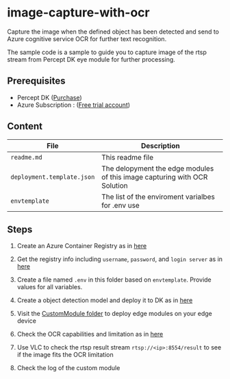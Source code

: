 # image-capture-with-ocr
Capture the image when the defined object has been detected and send to Azure cognitive service OCR for further text recognition.

The sample code is a sample to guide you to capture image of the rtsp stream from Percept DK eye module for further processing.

## Prerequisites
- Percept DK ([Purchase](https://www.microsoft.com/en-us/store/build/azure-percept/8v2qxmzbz9vc))
- Azure Subscription : ([Free trial account](https://azure.microsoft.com/en-us/free/))

## Content

| File             | Description                                                   |
|-------------------------|---------------------------------------------------------------|
| `readme.md`             | This readme file                                              |
| `deployment.template.json`    | The delopyment the edge modules of this image capturing with OCR Solution |
| `envtemplate`    | The list of the enviroment varialbes for .env use |


## Steps
1. Create an Azure Container Registry as in [here](https://docs.microsoft.com/en-us/azure/container-registry/container-registry-get-started-portal)
2. Get the registry info including `username`, `password`, and `login server` as in [here](https://docs.microsoft.com/en-us/azure/container-registry/container-registry-tutorial-prepare-registry#enable-admin-account)
3. Create a file named `.env` in this folder based on `envtemplate`. Provide values for all variables.
4. Create a object detection model and deploy it to DK as in [here](https://docs.microsoft.com/en-us/azure/azure-percept/tutorial-nocode-vision)
   
5. Visit the [CustomModule folder](https://github.com/leannhuang/image-capture-with-ocr/tree/main/modules/CustomModule) to deploy edge modules on your edge device
6. Check the OCR capabilities and limitation as in [here](https://docs.microsoft.com/zh-tw/legal/cognitive-services/computer-vision/ocr-characteristics-and-limitations?context=/azure/cognitive-services/computer-vision/context/context)

7. Use VLC to check the rtsp result stream `rtsp://<ip>:8554/result` to see if the image fits the OCR limitation
8. Check the log of the custom module 
   
   
